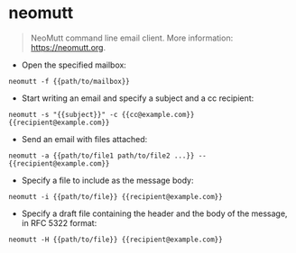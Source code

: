 # neomutt

> NeoMutt command line email client.
> More information: <https://neomutt.org>.

- Open the specified mailbox:

`neomutt -f {{path/to/mailbox}}`

- Start writing an email and specify a subject and a cc recipient:

`neomutt -s "{{subject}}" -c {{cc@example.com}} {{recipient@example.com}}`

- Send an email with files attached:

`neomutt -a {{path/to/file1 path/to/file2 ...}} -- {{recipient@example.com}}`

- Specify a file to include as the message body:

`neomutt -i {{path/to/file}} {{recipient@example.com}}`

- Specify a draft file containing the header and the body of the message, in RFC 5322 format:

`neomutt -H {{path/to/file}} {{recipient@example.com}}`
